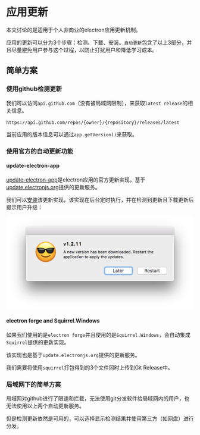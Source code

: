 # 应用更新

本文讨论的是适用于个人非商业的electron应用更新机制。

应用的更新可以分为3个步骤：检测、下载、安装。`自动更新`包含了以上3部分，并且尽量避免用户参与这个过程，以防止打扰用户和降低学习成本。

## 简单方案

### 使用github检测更新

我们可以访问`api.github.com`（没有被局域网限制），来获取`latest release`的相关信息。

```
https://api.github.com/repos/{owner}/{repository}/releases/latest
```


当前应用的版本信息可以通过`app.getVersion()`来获取。

### 使用官方的自动更新功能
#### update-electron-app

[update-electron-app](https://github.com/electron/update-electron-app)是electron应用的官方更新实现，基于[update.electronjs.org](https://github.com/electron/update.electronjs.org)提供的更新服务。

我们可以[安装](https://github.com/electron/update-electron-app#installation)该更新实现，该实现在后台定时执行，并在检测到更新且下载更新后提示用户升级：

![image](_images/update-electron-app.png)

#### electron forge and Squirrel.Windows

如果我们使用的是`electron forge`并且使用的是`Squirrel.Windows`，会自动集成`Squirrel`提供的更新实现。

该实现也是基于`update.electronjs.org`提供的更新服务。

我们需要将使用`squirrel`打包得到的3个文件同时上传到Git Release中。

### 局域网下的简单方案

局域网对github进行了限速和拦截，无法使用git分发软件给局域网内的用户，也无法使用以上两个自动更新服务。

但是检测更新依然是可用的，可以选择显示检测结果并使用第三方（如网盘）进行分发。
